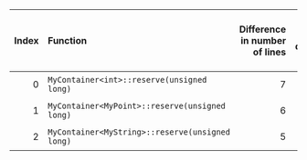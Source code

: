 |   Index | Function                                        |   Difference in number of lines |   Function size difference in bytes | Disassembly                                                             |   Number of lines in assumed build | Number of bytes in assumed build   |   Number of lines in ignored build | Number of bytes in ignored build   |
|--------:|:------------------------------------------------|--------------------------------:|------------------------------------:|:------------------------------------------------------------------------|-----------------------------------:|:-----------------------------------|-----------------------------------:|:-----------------------------------|
|       0 | `MyContainer<int>::reserve(unsigned long)`      |                               7 |                                  32 | [Assumed](0.assume.s.txt), [Ignored](0.none.s.txt), [Diff](0.diff.html) |                                384 | 4,267,184                          |                                352 | 4,267,136                          |
|       1 | `MyContainer<MyPoint>::reserve(unsigned long)`  |                               6 |                                  16 | [Assumed](1.assume.s.txt), [Ignored](1.none.s.txt), [Diff](1.diff.html) |                                384 | 4,266,800                          |                                368 | 4,266,768                          |
|       2 | `MyContainer<MyString>::reserve(unsigned long)` |                               5 |                                  32 | [Assumed](2.assume.s.txt), [Ignored](2.none.s.txt), [Diff](2.diff.html) |                                432 | 4,266,368                          |                                400 | 4,266,368                          |